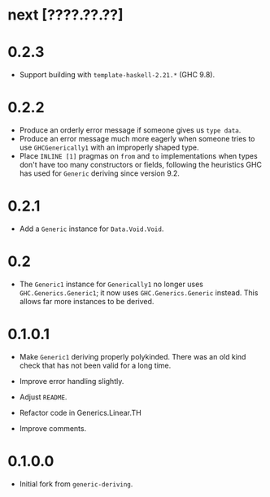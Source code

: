 # next [????.??.??]

# 0.2.3
* Support building with `template-haskell-2.21.*` (GHC 9.8).

# 0.2.2
* Produce an orderly error message if someone gives us `type data`.
* Produce an error message much more eagerly when someone tries to
  use `GHCGenerically1` with an improperly shaped type.
* Place `INLINE [1]` pragmas on `from` and `to` implementations when types
  don't have too many constructors or fields, following the heuristics GHC
  has used for `Generic` deriving since version 9.2.

# 0.2.1
* Add a `Generic` instance for `Data.Void.Void`.

# 0.2
* The `Generic1` instance for `Generically1` no longer uses
  `GHC.Generics.Generic1`; it now uses `GHC.Generics.Generic` instead.  This
  allows far more instances to be derived.

# 0.1.0.1
* Make `Generic1` deriving properly polykinded. There was an old kind check
  that has not been valid for a long time.

* Improve error handling slightly.

* Adjust `README`.

* Refactor code in Generics.Linear.TH

* Improve comments.
# 0.1.0.0
* Initial fork from `generic-deriving`.
